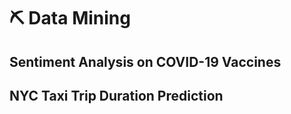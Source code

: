 # ⛏️ Data Mining 

## Sentiment Analysis on COVID-19 Vaccines

## NYC Taxi Trip Duration Prediction

